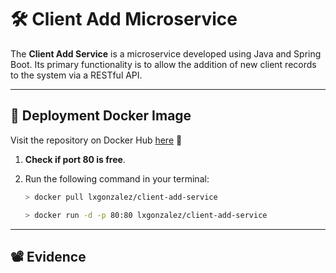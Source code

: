 # 🛠 **Client Add Microservice**

The **Client Add Service** is a microservice developed using Java and Spring Boot. Its primary functionality is to allow the addition of new client records to the system via a RESTful API.

---
## 🐳 **Deployment Docker Image**

Visit the repository on Docker Hub [here](https://hub.docker.com/r/lxgonzalez/client-add-service) 🐳

1. **Check if port 80 is free**.
2. Run the following command in your terminal:
   
    ```bash
    > docker pull lxgonzalez/client-add-service
    
    > docker run -d -p 80:80 lxgonzalez/client-add-service
    ```
---
## 📽️ Evidence







